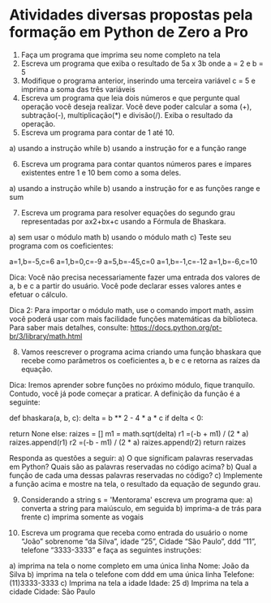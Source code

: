 # Atividades diversas propostas pela formação em Python de Zero a Pro

1.	Faça um programa que imprima seu nome completo na tela
2.	Escreva um programa que exiba o resultado de 5a x 3b onde a = 2 e b = 5
3.	Modifique o programa anterior, inserindo uma terceira variável c = 5 e imprima a soma das três variáveis
4.	Escreva um programa que leia dois números e que pergunte qual operação você deseja realizar. Você deve poder calcular a soma (+), subtração(-), multiplicação(*) e divisão(/). Exiba o resultado da operação.
5.	Escreva um programa para contar de 1 até 10.

a)	usando a instrução while
b)	usando a instrução for e a função range

6.	Escreva um programa para contar quantos números pares e ímpares existentes entre 1 e 10 bem como a soma deles.

a)	usando a instrução while
b)	usando a instrução for e as funções range e sum


7.	Escreva um programa para resolver equações do segundo grau representadas por ax2+bx+c usando a Fórmula de Bhaskara.

a)	sem usar o módulo math
b)	usando o módulo math
c)	Teste seu programa com os coeficientes:

a=1,b=-5,c=6 a=1,b=0,c=-9 a=5,b=-45,c=0 a=1,b=-1,c=-12 a=1,b=-6,c=10

Dica: Você não precisa necessariamente fazer uma entrada dos valores de a, b e c a partir do usuário. Você pode declarar esses valores antes e efetuar o cálculo.

Dica 2: Para importar o módulo math, use o comando import math, assim você poderá usar com mais facilidade funções matemáticas da biblioteca. Para saber mais detalhes, consulte: https://docs.python.org/pt-br/3/library/math.html

8.	Vamos reescrever o programa acima criando uma função bhaskara que recebe como parâmetros os coeficientes a, b e c e retorna as raízes da equação.

Dica: Iremos aprender sobre funções no próximo módulo, fique tranquilo. Contudo, você já pode começar a praticar. A definição da função é a seguinte:

def bhaskara(a, b, c): delta = b ** 2 - 4 * a * c if delta < 0:
 
return None
else:
raizes = []
m1 = math.sqrt(delta) r1 =(-b + m1) / (2 * a) raizes.append(r1)
r2 =(-b - m1) / (2 * a) raizes.append(r2) return raizes

Responda as questões a seguir:
a)	O que significam palavras reservadas em Python? Quais são as palavras reservadas no código acima?
b)	Qual a função de cada uma dessas palavras reservadas no código?
c)	Implemente a função acima e mostre na tela, o resultado da equação de segundo grau.

9.	Considerando a string s = 'Mentorama' escreva um programa que:
a)	converta a string para maiúsculo, em seguida
b)	imprima-a de trás para frente
c)	imprima somente as vogais

10.	Escreva um programa que receba como entrada do usuário o nome “João” sobrenome “da Silva”, idade “25”, Cidade “São Paulo”, ddd “11”, telefone “3333-3333” e faça as seguintes instruções:

a)	imprima na tela o nome completo em uma única linha Nome: João da Silva
b)	imprima na tela o telefone com ddd em uma única linha Telefone: (11)3333-3333
c)	Imprima na tela a idade Idade: 25
d)	Imprima na tela a cidade Cidade: São Paulo

